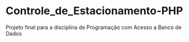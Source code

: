 # Controle_de_Estacionamento-PHP
Projeto final para a disciplina de Programação com Acesso a Banco de Dados
